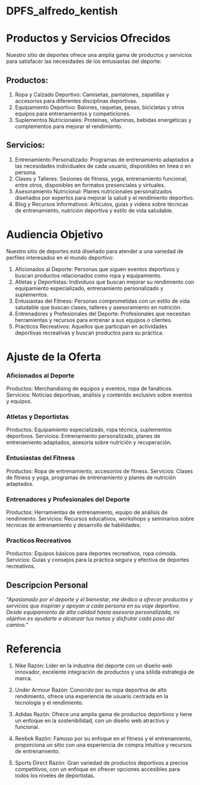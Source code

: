 # DPFS_alfredo_kentish
# **Productos y Servicios Ofrecidos**
Nuestro sitio de deportes ofrece una amplia gama de productos y servicios para satisfacer las necesidades de los entusiastas del deporte:

## Productos:
1. Ropa y Calzado Deportivo: Camisetas, pantalones, zapatillas y accesorios para diferentes disciplinas deportivas.
2. Equipamiento Deportivo: Balones, raquetas, pesas, bicicletas y otros equipos para entrenamientos y competiciones.
3. Suplementos Nutricionales: Proteínas, vitaminas, bebidas energéticas y complementos para mejorar el rendimiento.
## Servicios:
1. Entrenamiento Personalizado: Programas de entrenamiento adaptados a las necesidades individuales de cada usuario, disponibles en línea o en persona.
2. Clases y Talleres: Sesiones de fitness, yoga, entrenamiento funcional, entre otros, disponibles en formatos presenciales y virtuales.
3. Asesoramiento Nutricional: Planes nutricionales personalizados diseñados por expertos para mejorar la salud y el rendimiento deportivo.
4. Blog y Recursos Informativos: Artículos, guías y videos sobre técnicas de entrenamiento, nutrición deportiva y estilo de vida saludable.

# **Audiencia Objetivo**
Nuestro sitio de deportes está diseñado para atender a una variedad de perfiles interesados en el mundo deportivo:

1. Aficionados al Deporte: Personas que siguen eventos deportivos y buscan productos relacionados como ropa y equipamiento.
2. Atletas y Deportistas: Individuos que buscan mejorar su rendimiento con equipamiento especializado, entrenamiento personalizado y suplementos.
3. Entusiastas del Fitness: Personas comprometidas con un estilo de vida saludable que buscan clases, talleres y asesoramiento en nutrición.
4. Entrenadores y Profesionales del Deporte: Profesionales que necesitan herramientas y recursos para entrenar a sus equipos o clientes.
5. Practicos Recreativos: Aquellos que participan en actividades deportivas recreativas y buscan productos para su práctica.

# **Ajuste de la Oferta**
### Aficionados al Deporte
Productos: Merchandising de equipos y eventos, ropa de fanáticos.
Servicios: Noticias deportivas, análisis y contenido exclusivo sobre eventos y equipos.
### Atletas y Deportistas
Productos: Equipamiento especializado, ropa técnica, suplementos deportivos.
Servicios: Entrenamiento personalizado, planes de entrenamiento adaptados, asesoría sobre nutrición y recuperación.
### Entusiastas del Fitness
Productos: Ropa de entrenamiento, accesorios de fitness.
Servicios: Clases de fitness y yoga, programas de entrenamiento y planes de nutrición adaptados.
### Entrenadores y Profesionales del Deporte
Productos: Herramientas de entrenamiento, equipo de análisis de rendimiento.
Servicios: Recursos educativos, workshops y seminarios sobre técnicas de entrenamiento y desarrollo de habilidades.
### Practicos Recreativos
Productos: Equipos básicos para deportes recreativos, ropa cómoda.
Servicios: Guías y consejos para la práctica segura y efectiva de deportes recreativos.

## **Descripcion Personal**
_"Apasionado por el deporte y el bienestar, me dedico a ofrecer productos y servicios que inspiran y apoyan a cada persona en su viaje deportivo. Desde equipamiento de alta calidad hasta asesoría personalizada, mi objetivo es ayudarte a alcanzar tus metas y disfrutar cada paso del camino."_

# Referencia

1. Nike
Razón: Líder en la industria del deporte con un diseño web innovador, excelente integración de productos y una sólida estrategia de marca.

2. Under Armour
Razón: Conocido por su ropa deportiva de alto rendimiento, ofrece una experiencia de usuario centrada en la tecnología y el rendimiento.

3. Adidas
Razón: Ofrece una amplia gama de productos deportivos y tiene un enfoque en la sostenibilidad, con un diseño web atractivo y funcional.

4. Reebok
Razón: Famoso por su enfoque en el fitness y el entrenamiento, proporciona un sitio con una experiencia de compra intuitiva y recursos de entrenamiento.

5. Sports Direct
Razón: Gran variedad de productos deportivos a precios competitivos, con un enfoque en ofrecer opciones accesibles para todos los niveles de deportistas.
